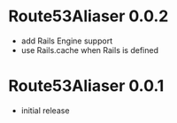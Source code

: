 # Route53Aliaser 0.0.2
- add Rails Engine support
- use Rails.cache when Rails is defined

# Route53Aliaser 0.0.1
- initial release
